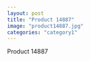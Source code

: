 ```yaml
---
layout: post
title: "Product 14887"
image: "product14887.jpg"
categories: "category1"
---
```

Product 14887
